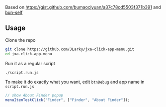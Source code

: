 Based on https://gist.github.com/bumaociyuan/a37c78cd5503f371b391 and [bun-self](https://www.npmjs.com/package/bun-self)

## Usage

Clone the repo

```bash
git clone https://github.com/JLarky/jxa-click-app-menu.git
cd jxa-click-app-menu
```

Run it as a regular script

```bash
./script.run.js
```

To make it do exactly what you want, edit `btnDebug` and app name in `script.run.js`

```js
// show About Finder popup
menuItemTestClick("Finder", ["Finder", "About Finder"]);
```
